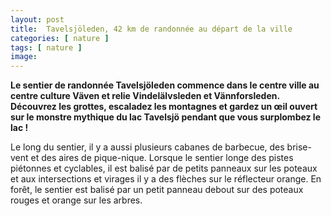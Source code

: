 ```yaml
---
layout: post
title:  Tavelsjöleden, 42 km de randonnée au départ de la ville
categories: [ nature ]
tags: [ nature ]
image: 
---
```

**Le sentier de randonnée Tavelsjöleden commence dans le centre ville au centre culture Väven et relie Vindelälvsleden et Vännforsleden. Découvrez les grottes, escaladez les montagnes et gardez un œil ouvert sur le monstre mythique du lac Tavelsjö pendant que vous surplombez le lac !**

Le long du sentier, il y a aussi plusieurs cabanes de barbecue, des brise-vent et des aires de pique-nique. Lorsque le sentier longe des pistes piétonnes et cyclables, il est balisé par de petits panneaux sur les poteaux et aux intersections et virages il y a des flèches sur le réflecteur orange. En forêt, le sentier est balisé par un petit panneau debout sur des poteaux rouges et orange sur les arbres.
